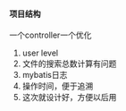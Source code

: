 #### 项目结构

一个controller一个优化

1. user level 
2. 文件的搜索总数计算有问题
3. mybatis日志
4. 操作时间，便于追溯
5. 这次就设计好，方便以后用